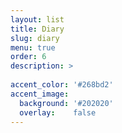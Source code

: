```yaml
---
layout: list
title: Diary
slug: diary
menu: true
order: 6
description: >
  
accent_color: '#268bd2'
accent_image:
  background: '#202020'
  overlay:    false
---
```


